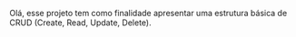 Olá, esse projeto tem como finalidade apresentar uma estrutura básica de CRUD (Create, Read, Update, Delete).